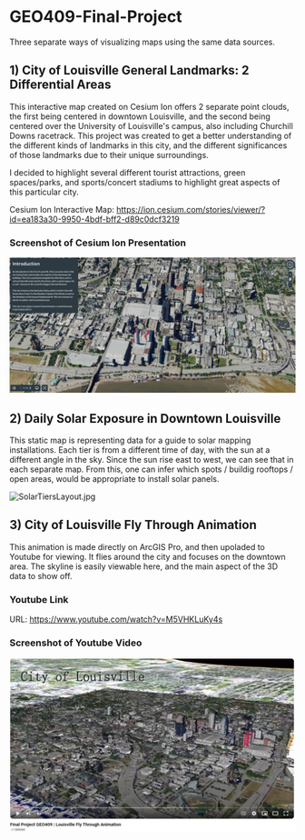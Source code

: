 # GEO409-Final-Project
Three separate ways of visualizing maps using the same data sources. 

## 1) City of Louisville General Landmarks: 2 Differential Areas
This interactive map created on Cesium Ion offers 2 separate point clouds, the first being centered in downtown Louisville, and the second being centered over the University of Louisville's campus, also including Churchill Downs racetrack. This project was created to get a better understanding of the different kinds of landmarks in this city, and the different significances of those landmarks due to their unique surroundings.

I decided to highlight several different tourist attractions, green spaces/parks, and sports/concert stadiums to highlight great aspects of this particular city.

Cesium Ion Interactive Map: https://ion.cesium.com/stories/viewer/?id=ea183a30-9950-4bdf-bff2-d89c0dcf3219 

### Screenshot of Cesium Ion Presentation
![CesiumIonScreenshot.png](CesiumIonScreenshot.png)

## 2) Daily Solar Exposure in Downtown Louisville
This static map is representing data for a guide to solar mapping installations. Each tier is from a different time of day, with the sun at a different angle in the sky. Since the sun rise east to west, we can see that in each separate map. From this, one can infer which spots / buildig rooftops / open areas, would be appropriate to install solar panels. 

![SolarTiersLayout.jpg](SolarTiersLayout.jpg)

## 3) City of Louisville Fly Through Animation
This animation is made directly on ArcGIS Pro, and then upoladed to Youtube for viewing. It flies around the city and focuses on the downtown area. The skyline is easily viewable here, and the main aspect of the 3D data to show off.

### Youtube Link
URL: https://www.youtube.com/watch?v=M5VHKLuKy4s

### Screenshot of Youtube Video
![LVilleYTScreesnhot.png](LVilleYTScreenshot.png)
